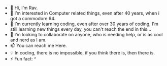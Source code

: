 - 👋 Hi, I’m Rav.
- 👀 I’m interested in Computer related things, even after 40 years, when i got a commodore 64.
- 🌱 I’m currently learning coding, even after over 30 years of coding, I'm still learning new things every day, you can't reach the end in this...
- 💞️ I’m looking to collaborate on anyone, who is needing help, or is as cool and nerd as I am.
- 📫 You can reach me Here.
- 💡 In coding, there is no impossible, if you think there is, then there is.
- ⚡ Fun fact: ^

<!---
Ravenis1/Ravenis1 is a ✨ special ✨ repository because its `README.md` (this file) appears on your GitHub profile.
You can click the Preview link to take a look at your changes.
--->
